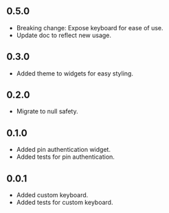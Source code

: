 ## 0.5.0

* Breaking change: Expose keyboard for ease of use.
* Update doc to reflect new usage.

## 0.3.0

* Added theme to widgets for easy styling.

## 0.2.0

* Migrate to null safety.

## 0.1.0

* Added pin authentication widget.
* Added tests for pin authentication.

## 0.0.1

* Added custom keyboard.
* Added tests for custom keyboard.